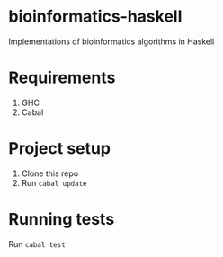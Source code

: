 # bioinformatics-haskell

Implementations of bioinformatics algorithms in Haskell

# Requirements

1. GHC
2. Cabal

# Project setup

1. Clone this repo
2. Run `cabal update`

# Running tests

Run `cabal test`
